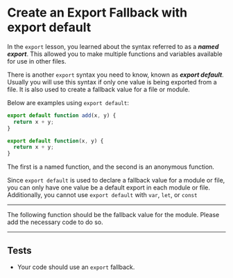 # Create an Export Fallback with export default

In the `export` lesson, you learned about the syntax referred to as a **_named export_**. This allowed you to make multiple functions and variables available for use in other files.

There is another `export` syntax you need to know, known as **_export default_**. Usually you will use this syntax if only one value is being exported from a file. It is also used to create a fallback value for a file or module.

Below are examples using `export default`:

```js
export default function add(x, y) {
  return x + y;
}

export default function(x, y) {
  return x + y;
}
```

The first is a named function, and the second is an anonymous function.

Since `export default` is used to declare a fallback value for a module or file, you can only have one value be a default export in each module or file. Additionally, you cannot use `export default` with `var`, `let`, or `const`

---

The following function should be the fallback value for the module. Please add the necessary code to do so.

---

## Tests

- Your code should use an `export` fallback.
